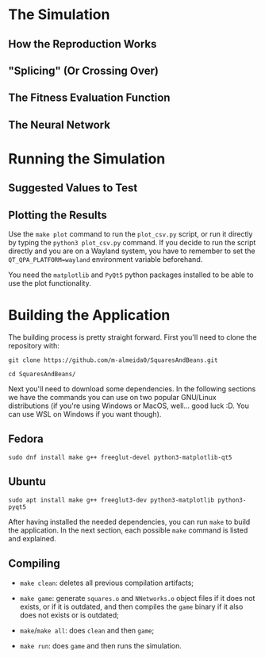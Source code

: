# The Simulation
<!-- Explicação geral de como o "jogo" funciona 
(quais são os possíveis movimentos que o agente pode fazer, 
como os raios funcionam, o quê o agente consegue ver etc) -->

## How the Reproduction Works
<!-- explicação do funcionamento dos diferentes tipos de reprodução -->

## "Splicing" (Or Crossing Over)
<!-- explicação dos diferentes tipos de "splicing" -->

## The Fitness Evaluation Function
<!-- explicação da função fitness 
(como é decido que indivíduo é melhor que o outro, 
explicando como é calculado o score etc) -->

## The Neural Network
<!-- Representação gráfica da Rede Neural -->

# Running the Simulation

## Suggested Values to Test

## Plotting the Results

Use the `make plot` command to run the `plot_csv.py` script, or run it directly
by typing the `python3 plot_csv.py` command. If you decide to run the script 
directly and you are on a Wayland system, you have to remember to set the 
`QT_QPA_PLATFORM=wayland` environment variable beforehand.

You need the `matplotlib` and `PyQt5` python packages installed to be able to 
use the plot functionality. 

# Building the Application

The building process is pretty straight forward. First you'll need to clone the 
repository with:

```
git clone https://github.com/m-almeida0/SquaresAndBeans.git
```
```
cd SquaresAndBeans/
```

Next you'll need to download some dependencies. In the following sections we 
have the commands you can use on two popular GNU/Linux distributions (if you're 
using Windows or MacOS, well... good luck :D. You can use WSL on Windows if you 
want though).

## Fedora
```
sudo dnf install make g++ freeglut-devel python3-matplotlib-qt5
```

## Ubuntu

```
sudo apt install make g++ freeglut3-dev python3-matplotlib python3-pyqt5
```

After having installed the needed dependencies, you can run `make` to build the 
application. In the next section, each possible `make` command is listed and 
explained.

## Compiling
<!-- como compilar (o quê cada comando do make faz) -->
- `make clean`: deletes all previous compilation artifacts;

- `make game`: generate `squares.o` and `NNetworks.o` object files if it does 
not exists, or if it is outdated, and then compiles the `game` binary if it
also does not exists or is outdated;

- `make`/`make all`: does `clean` and then `game`;

- `make run`: does `game` and then runs the simulation.

